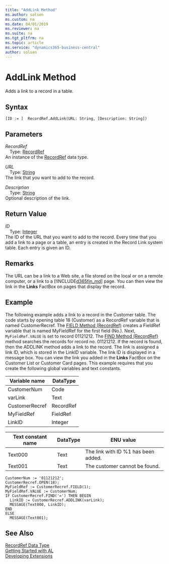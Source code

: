 ```yaml
---
title: "AddLink Method"
ms.author: solsen
ms.custom: na
ms.date: 04/01/2019
ms.reviewer: na
ms.suite: na
ms.tgt_pltfrm: na
ms.topic: article
ms.service: "dynamics365-business-central"
author: solsen
---
```

[//]: # (START>DO_NOT_EDIT)
[//]: # (IMPORTANT:Do not edit any of the content between here and the END>DO_NOT_EDIT.)
[//]: # (Any modifications should be made in the .xml files in the ModernDev repo.)
# AddLink Method
Adds a link to a record in a table.


## Syntax
```
[ID := ]  RecordRef.AddLink(URL: String, [Description: String])
```
## Parameters
*RecordRef*  
&emsp;Type: [RecordRef](recordref-data-type.md)  
An instance of the [RecordRef](recordref-data-type.md) data type.  

*URL*  
&emsp;Type: [String](../string/string-data-type.md)  
The link that you want to add to the record.
        
*Description*  
&emsp;Type: [String](../string/string-data-type.md)  
Optional description of the link.  


## Return Value
*ID*  
&emsp;Type: [Integer](../integer/integer-data-type.md)  
The ID of the URL that you want to add to the record. Every time that you add a link to a page or a table, an entry is created in the Record Link system table. Each entry is given an ID.  


[//]: # (IMPORTANT: END>DO_NOT_EDIT)

## Remarks  
 The URL can be a link to a Web site, a file stored on the local or on a remote computer, or a link to a [!INCLUDE[d365fin_md](../../includes/d365fin_md.md)] page. You can then view the link in the **Links** FactBox on pages that display the record.  

## Example  
 The following example adds a link to a record in the Customer table. The code starts by opening table 18 \(Customer\) as a RecordRef variable that is named CustomerRecref. The [FIELD Method \(RecordRef\)](../../methods/devenv-field-method-recordref.md) creates a FieldRef variable that is named MyFieldRef for the first field \(No.\). Next, `MyFieldRef.VALUE` is set to record 01121212. The [FIND Method \(RecordRef\)](../../methods/devenv-find-method-recordref.md) method searches the records for record no. 01121212. If the record is found, then the ADDLINK method adds a link to the record. The link is assigned a link ID, which is stored in the LinkID variable. The link ID is displayed in a message box. You can view the link you added in the **Links** FactBox on the Customer List or Customer Card pages. This example requires that you create the following global variables and text constants.  

|Variable name|DataType|  
|-------------------|--------------|  
|CustomerNum|Code|  
|varLink|Text|  
|CustomerRecref|RecordRef|  
|MyFieldRef|FieldRef|  
|LinkID|Integer|  

|Text constant name|DataType|ENU value|  
|------------------------|--------------|---------------|  
|Text000|Text|The link with ID %1 has been added.|  
|Text001|Text|The customer cannot be found.|  

```  
CustomerNum := '01121212';  
CustomerRecref.OPEN(18);  
MyFieldRef := CustomerRecref.FIELD(1);  
MyFieldRef.VALUE := CustomerNum;  
IF CustomerRecref.FIND('=') THEN BEGIN  
  LinkID := CustomerRecref.ADDLINK(varLink);  
  MESSAGE(Text000, LinkID);  
END  
ELSE  
  MESSAGE(Text001);  
```  

## See Also
[RecordRef Data Type](recordref-data-type.md)  
[Getting Started with AL](../../devenv-get-started.md)  
[Developing Extensions](../../devenv-dev-overview.md)
